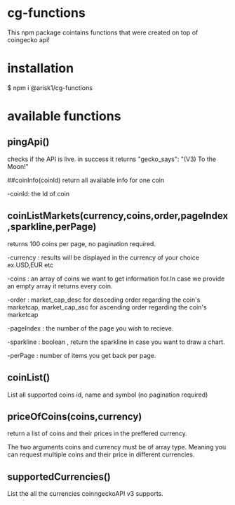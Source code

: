 # cg-functions
This npm package cointains functions that were created on top of coingecko api!

# installation 
$ npm i @arisk1/cg-functions

# available functions
## pingApi() 
  checks if the API is live.
  in success it returns "gecko_says": "(V3) To the Moon!"
  
##coinInfo(coinId)
return all available info for one coin

-coinId: the Id of coin

## coinListMarkets(currency,coins,order,pageIndex,sparkline,perPage)
returns 100 coins per page, no pagination required.

-currency : results will be displayed in the currency of your choice ex.USD,EUR etc

-coins : an array of coins we want to get information for.In case we provide an empty array 
	 it returns every coin.

-order : market_cap_desc for desceding order regarding the coin's marketcap, market_cap_asc  for ascending order regarding the coin's marketcap 

-pageIndex : the number of the page you wish to recieve. 

-sparkline : boolean , return the sparkline in case you want to draw a chart.

-perPage : number of items you get back per page.

  
## coinList() 
List all supported coins id, name and symbol (no pagination required)

## priceOfCoins(coins,currency)

return a list of coins and their prices in the preffered currency.

The two arguments coins and currency must be of array type.
Meaning you can request multiple coins and their price in different currencies.

## supportedCurrencies()

List the all the currencies coinngeckoAPI v3 supports.
